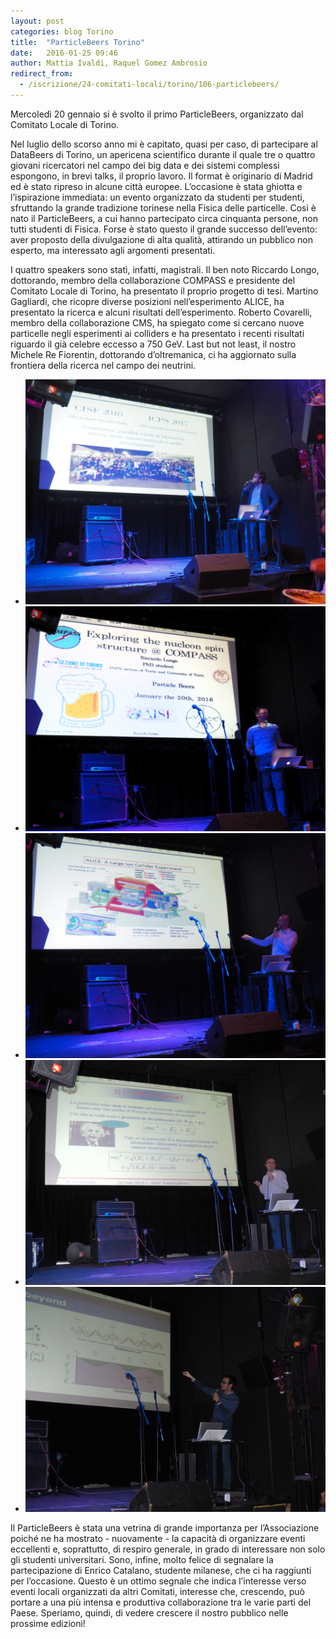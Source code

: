 ```yaml
---
layout: post
categories: blog Torino
title:  "ParticleBeers Torino"
date:   2016-01-25 09:46
author: Mattia Ivaldi, Raquel Gomez Ambrosio
redirect_from:
  - /iscrizione/24-comitati-locali/torino/106-particlebeers/
---
```


Mercoledì 20 gennaio si è svolto il primo ParticleBeers, organizzato dal Comitato Locale di Torino.

Nel luglio dello scorso anno mi è capitato, quasi per caso, di partecipare al DataBeers di Torino, un apericena scientifico durante il quale tre o quattro giovani ricercatori nel campo dei big data e dei sistemi complessi espongono, in brevi talks, il proprio lavoro. Il format è originario di Madrid ed è stato ripreso in alcune città europee. L’occasione è stata ghiotta e l’ispirazione immediata: un evento organizzato da studenti per studenti, sfruttando la grande tradizione torinese nella Fisica delle particelle. Così è nato il ParticleBeers, a cui hanno partecipato circa cinquanta persone, non tutti studenti di Fisica. Forse è stato questo il grande successo dell’evento: aver proposto della divulgazione di alta qualità, attirando un pubblico non esperto, ma interessato agli argomenti presentati.

I quattro speakers sono stati, infatti, magistrali. Il ben noto Riccardo Longo, dottorando, membro della collaborazione COMPASS e presidente del Comitato Locale di Torino, ha presentato il proprio progetto di tesi. Martino Gagliardi, che ricopre diverse posizioni nell’esperimento ALICE, ha presentato la ricerca e alcuni risultati dell’esperimento. Roberto Covarelli, membro della collaborazione CMS, ha spiegato come si cercano nuove particelle negli esperimenti ai colliders e ha presentato i recenti risultati riguardo il già celebre eccesso a 750 GeV. Last but not least, il nostro Michele Re Fiorentin, dottorando d’oltremanica, ci ha aggiornato sulla frontiera della ricerca nel campo dei neutrini.

<div class="slider">
  <ul class="slides">
    <li>
      <img src="/img/eventilocali/2016_ParticleBeers/1.jpg"> <!-- random image -->
      <div class="caption center-align">
      </div>
    </li>
    <li>
      <img src="/img/eventilocali/2016_ParticleBeers/2.jpg"> <!-- random image -->
      <div class="caption center-align">
      </div>
    </li>
    <li>
      <img src="/img/eventilocali/2016_ParticleBeers/3.jpg"> <!-- random image -->
      <div class="caption center-align">
      </div>
    </li>
    <li>
      <img src="/img/eventilocali/2016_ParticleBeers/4.jpg"> <!-- random image -->
      <div class="caption center-align">
      </div>
    </li>
    <li>
      <img src="/img/eventilocali/2016_ParticleBeers/5.jpg"> <!-- random image -->
      <div class="caption center-align">
      </div>
    </li>
  </ul>
</div>
  
Il ParticleBeers è stata una vetrina di grande importanza per l’Associazione poiché ne ha mostrato - nuovamente - la capacità di organizzare eventi eccellenti e, soprattutto, di respiro generale, in grado di interessare non solo gli studenti universitari. Sono, infine, molto felice di segnalare la partecipazione di Enrico Catalano, studente milanese, che ci ha raggiunti per l’occasione. Questo è un ottimo segnale che indica l’interesse verso eventi locali organizzati da altri Comitati, interesse che, crescendo, può portare a una più intensa e produttiva collaborazione tra le varie parti del Paese. Speriamo, quindi, di vedere crescere il nostro pubblico nelle prossime edizioni!

